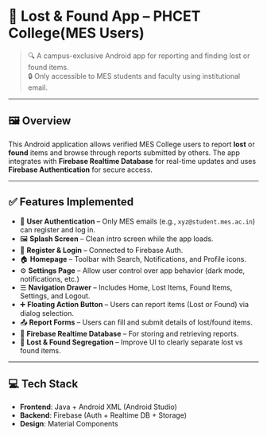 # 📱 Lost & Found App – PHCET College(MES Users)

> 🔍 A campus-exclusive Android app for reporting and finding lost or found items.  
> 🔒 Only accessible to MES students and faculty using institutional email.

---

## 🖼️ Overview

This Android application allows verified MES College users to report **lost** or **found** items and browse through reports submitted by others. The app integrates with **Firebase Realtime Database** for real-time updates and uses **Firebase Authentication** for secure access.

---

## ✅ Features Implemented

- 🔐 **User Authentication** – Only MES emails (e.g., `xyz@student.mes.ac.in`) can register and log in.
- 🖼️ **Splash Screen** – Clean intro screen while the app loads.
- 📝 **Register & Login** – Connected to Firebase Auth.
- 🏠 **Homepage** – Toolbar with Search, Notifications, and Profile icons.
- ⚙️ **Settings Page** – Allow user control over app behavior (dark mode, notifications, etc.)
- ☰ **Navigation Drawer** – Includes Home, Lost Items, Found Items, Settings, and Logout.
- ➕ **Floating Action Button** – Users can report items (Lost or Found) via dialog selection.
- 📤 **Report Forms** – Users can fill and submit details of lost/found items.
- 🔗 **Firebase Realtime Database** – For storing and retrieving reports.
- 🧾 **Lost & Found Segregation** – Improve UI to clearly separate lost vs found items.

---

## 💻 Tech Stack

- **Frontend**: Java + Android XML (Android Studio)
- **Backend**: Firebase (Auth + Realtime DB + Storage)
- **Design**: Material Components
